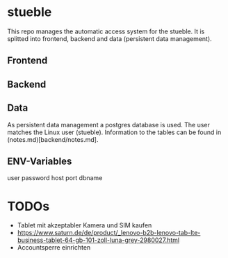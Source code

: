 # stueble
This repo manages the automatic access system for the stueble.
It is splitted into frontend, backend and data (persistent data management).

## Frontend

## Backend

## Data
As persistent data management a postgres database is used. The user matches the Linux user (stueble).
Information to the tables can be found in (notes.md)[backend/notes.md].

## ENV-Variables
user
password
host
port
dbname

# TODOs
- Tablet mit akzeptabler Kamera und SIM kaufen
- https://www.saturn.de/de/product/_lenovo-b2b-lenovo-tab-lte-business-tablet-64-gb-101-zoll-luna-grey-2980027.html
- Accountsperre einrichten
